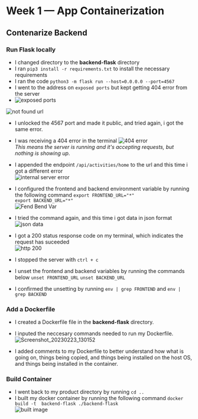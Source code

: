 # Week 1 — App Containerization 

## Contenarize Backend 

### Run Flask locally
- I changed directory to the **backend-flask** directory
- I ran `pip3 install -r requirements.txt` to install the necessary requirements
- I ran the code `python3 -m flask run --host=0.0.0.0 --port=4567` 
- I went to the address on `exposed ports` but kept getting 404 error from the server 
- ![exposed ports](https://user-images.githubusercontent.com/105195327/221190009-690bfd01-9f57-44bd-a774-949fcc176f4a.png)  

![not found url](https://user-images.githubusercontent.com/105195327/221189534-19281e49-4311-4695-b0f2-cae97a3ca286.png)  

- I unlocked the 4567 port and made it public, and tried again, i got the same error. 

- I was receiving a 404 error in the terminal
![404 error](https://user-images.githubusercontent.com/105195327/221190502-f32e218b-1490-48ce-abd5-22516ecbf105.png)  
*This means the server is running and it's accepting requests, but nothing is showing up*.   

- I appended the endpoint `/api/activities/home` to the url and this time i got a different error   
![internal server error](https://user-images.githubusercontent.com/105195327/221190136-ee1b6d0a-1981-4d52-bc0e-8a3ee38f5800.png)  

- I configured the frontend and backend environment variable by running the following command 
`export FRONTEND_URL="*"`  
`export BACKEND_URL="*"`  
![Fend Bend Var](https://user-images.githubusercontent.com/105195327/221193448-aa861acb-543a-4484-839c-1c93ab593c14.png)

- I tried the command again, and this time i got data in json format  
![json data](https://user-images.githubusercontent.com/105195327/221193492-e0bee396-3042-4fe4-b950-8d60f48d3ae2.png)

- I got a 200 status response code on my terminal, which indicates the request has suceeded  
![http 200](https://user-images.githubusercontent.com/105195327/221193529-5474a0f8-c781-432c-829d-698c55a8e1de.png)

- I stopped the server with `ctrl + c`  
- I unset the frontend and backend variables by running the commands below 
`unset FRONTEND_URL`
`unset BACKEND_URL`  
- I confirmed the unsetting by running `env | grep FRONTEND` and `env | grep BACKEND` 

### Add a Dockerfile
- I created a Dockerfile file in the **backend-flask** directory. 
- I inputed the neccesary commands needed to run my Dockerfile.  
![Screenshot_20230223_130152](https://user-images.githubusercontent.com/105195327/220917090-cbbccaf3-76b8-49ae-807b-554eda20b384.png)

- I added comments to my Dockerfile to better understand how what is going on, things being copied, and things being installed on the host OS, and things being installed in the container.  

### Build Container 
- I went back to my product directory by running `cd ..` 
- I built my docker container by running the following command 
`docker build -t  backend-flask ./backend-flask`  
![built image](vscode-local:/c%3A/Users/Jay/Pictures/successfully%20built%20docker%20image.png)  